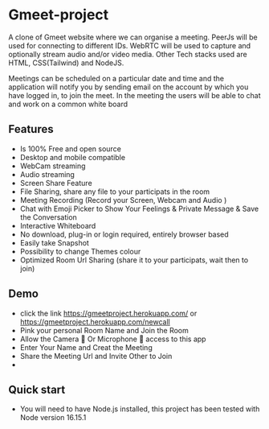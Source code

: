 # Gmeet-project
  A clone of Gmeet website where we can organise a meeting. PeerJs will be used for connecting to different IDs.
WebRTC will be used to capture and optionally stream audio and/or video media. Other Tech stacks used are
HTML, CSS(Tailwind) and NodeJS.

  Meetings can be scheduled on a particular date and time and the application will notify you by sending email on
the account by which you have logged in, to join the meet. In the meeting the users will be able to chat and work
on a common white board


## Features

- Is 100% Free and open source 
- Desktop and mobile compatible 
- WebCam streaming 
- Audio streaming 
- Screen Share Feature
- File Sharing, share any file to your participats in the room
- Meeting Recording (Record your Screen, Webcam and Audio )
- Chat with Emoji Picker to Show Your Feelings & Private Message & Save the Conversation 
- Interactive Whiteboard 
- No download, plug-in or login required, entirely browser based
- Easily take Snapshot 
- Possibility to change Themes colour 
- Optimized Room Url Sharing (share it to your participats, wait then to join)

## Demo

- click the link https://gmeetproject.herokuapp.com/ or https://gmeetproject.herokuapp.com/newcall
- Pink your personal Room Name and Join the Room
- Allow the Camera 📸 Or Microphone 🎤 access to this app
- Enter Your Name and Creat the Meeting 
- Share the Meeting Url and Invite Other to Join
- 
## Quick start
- You will need to have Node.js installed, this project has been tested with Node version 16.15.1
